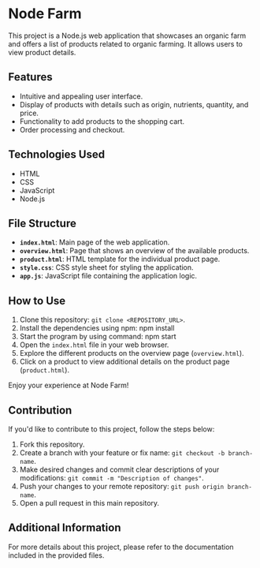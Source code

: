 # Node Farm

This project is a Node.js web application that showcases an organic farm and offers a list of products related to organic farming. It allows users to view product details.

## Features

- Intuitive and appealing user interface.
- Display of products with details such as origin, nutrients, quantity, and price.
- Functionality to add products to the shopping cart.
- Order processing and checkout.

## Technologies Used

- HTML
- CSS
- JavaScript
- Node.js

## File Structure

- **`index.html`**: Main page of the web application.
- **`overview.html`**: Page that shows an overview of the available products.
- **`product.html`**: HTML template for the individual product page.
- **`style.css`**: CSS style sheet for styling the application.
- **`app.js`**: JavaScript file containing the application logic.

## How to Use

1. Clone this repository: `git clone <REPOSITORY_URL>`.
2. Install the dependencies using npm: npm install
3. Start the program by using command: npm start
4. Open the `index.html` file in your web browser.
5. Explore the different products on the overview page (`overview.html`).
6. Click on a product to view additional details on the product page (`product.html`).

Enjoy your experience at Node Farm!

## Contribution

If you'd like to contribute to this project, follow the steps below:

1. Fork this repository.
2. Create a branch with your feature or fix name: `git checkout -b branch-name`.
3. Make desired changes and commit clear descriptions of your modifications: `git commit -m "Description of changes"`.
4. Push your changes to your remote repository: `git push origin branch-name`.
5. Open a pull request in this main repository.

## Additional Information

For more details about this project, please refer to the documentation included in the provided files.
